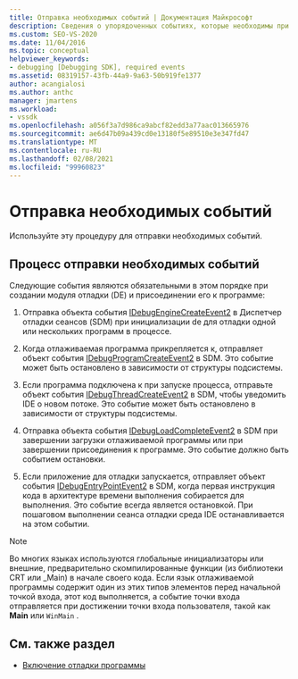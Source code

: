 ```yaml
---
title: Отправка необходимых событий | Документация Майкрософт
description: Сведения о упорядоченных событиях, которые необходимы при создании модуля отладки и присоединении его к программе в отладке Visual Studio.
ms.custom: SEO-VS-2020
ms.date: 11/04/2016
ms.topic: conceptual
helpviewer_keywords:
- debugging [Debugging SDK], required events
ms.assetid: 08319157-43fb-44a9-9a63-50b919fe1377
author: acangialosi
ms.author: anthc
manager: jmartens
ms.workload:
- vssdk
ms.openlocfilehash: a056f3a7d986ca9abcf82edd3a77aac013665976
ms.sourcegitcommit: ae6d47b09a439cd0e13180f5e89510e3e347fd47
ms.translationtype: MT
ms.contentlocale: ru-RU
ms.lasthandoff: 02/08/2021
ms.locfileid: "99960823"
---
```

# <a name="send-the-required-events"></a>Отправка необходимых событий
Используйте эту процедуру для отправки необходимых событий.

## <a name="process-for-sending-required-events"></a>Процесс отправки необходимых событий
 Следующие события являются обязательными в этом порядке при создании модуля отладки (DE) и присоединении его к программе:

1. Отправка объекта события [IDebugEngineCreateEvent2](../../extensibility/debugger/reference/idebugenginecreateevent2.md) в Диспетчер отладки сеансов (SDM) при инициализации de для отладки одной или нескольких программ в процессе.

2. Когда отлаживаемая программа прикрепляется к, отправляет объект события [IDebugProgramCreateEvent2](../../extensibility/debugger/reference/idebugprogramcreateevent2.md) в SDM. Это событие может быть остановлено в зависимости от структуры подсистемы.

3. Если программа подключена к при запуске процесса, отправьте объект события [IDebugThreadCreateEvent2](../../extensibility/debugger/reference/idebugthreadcreateevent2.md) в SDM, чтобы уведомить IDE о новом потоке. Это событие может быть остановлено в зависимости от структуры подсистемы.

4. Отправка объекта события [IDebugLoadCompleteEvent2](../../extensibility/debugger/reference/idebugloadcompleteevent2.md) в SDM при завершении загрузки отлаживаемой программы или при завершении присоединения к программе. Это событие должно быть событием остановки.

5. Если приложение для отладки запускается, отправляет объект события [IDebugEntryPointEvent2](../../extensibility/debugger/reference/idebugentrypointevent2.md) в SDM, когда первая инструкция кода в архитектуре времени выполнения собирается для выполнения. Это событие всегда является остановкой. При пошаговом выполнении сеанса отладки среда IDE останавливается на этом событии.

> [!NOTE]
> Во многих языках используются глобальные инициализаторы или внешние, предварительно скомпилированные функции (из библиотеки CRT или _Main) в начале своего кода. Если язык отлаживаемой программы содержит один из этих типов элементов перед начальной точкой входа, этот код выполняется, а событие точки входа отправляется при достижении точки входа пользователя, такой как **Main** или `WinMain` .

## <a name="see-also"></a>См. также раздел
- [Включение отладки программы](../../extensibility/debugger/enabling-a-program-to-be-debugged.md)
